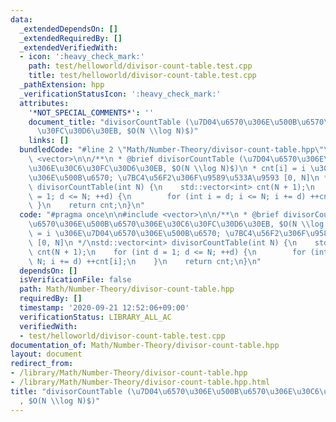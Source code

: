 ```yaml
---
data:
  _extendedDependsOn: []
  _extendedRequiredBy: []
  _extendedVerifiedWith:
  - icon: ':heavy_check_mark:'
    path: test/helloworld/divisor-count-table.test.cpp
    title: test/helloworld/divisor-count-table.test.cpp
  _pathExtension: hpp
  _verificationStatusIcon: ':heavy_check_mark:'
  attributes:
    '*NOT_SPECIAL_COMMENTS*': ''
    document_title: "divisorCountTable (\u7D04\u6570\u306E\u500B\u6570\u306E\u30C6\
      \u30FC\u30D6\u30EB, $O(N \\log N)$)"
    links: []
  bundledCode: "#line 2 \"Math/Number-Theory/divisor-count-table.hpp\"\n\n#include\
    \ <vector>\n\n/**\n * @brief divisorCountTable (\u7D04\u6570\u306E\u500B\u6570\
    \u306E\u30C6\u30FC\u30D6\u30EB, $O(N \\log N)$)\n * cnt[i] = i \u306E\u7D04\u6570\
    \u306E\u500B\u6570; \u7BC4\u56F2\u306F\u9589\u533A\u9593 [0, N]\n */\nstd::vector<int>\
    \ divisorCountTable(int N) {\n    std::vector<int> cnt(N + 1);\n    for (int d\
    \ = 1; d <= N; ++d) {\n        for (int i = d; i <= N; i += d) ++cnt[i];\n   \
    \ }\n    return cnt;\n}\n"
  code: "#pragma once\n\n#include <vector>\n\n/**\n * @brief divisorCountTable (\u7D04\
    \u6570\u306E\u500B\u6570\u306E\u30C6\u30FC\u30D6\u30EB, $O(N \\log N)$)\n * cnt[i]\
    \ = i \u306E\u7D04\u6570\u306E\u500B\u6570; \u7BC4\u56F2\u306F\u9589\u533A\u9593\
    \ [0, N]\n */\nstd::vector<int> divisorCountTable(int N) {\n    std::vector<int>\
    \ cnt(N + 1);\n    for (int d = 1; d <= N; ++d) {\n        for (int i = d; i <=\
    \ N; i += d) ++cnt[i];\n    }\n    return cnt;\n}\n"
  dependsOn: []
  isVerificationFile: false
  path: Math/Number-Theory/divisor-count-table.hpp
  requiredBy: []
  timestamp: '2020-09-21 12:52:06+09:00'
  verificationStatus: LIBRARY_ALL_AC
  verifiedWith:
  - test/helloworld/divisor-count-table.test.cpp
documentation_of: Math/Number-Theory/divisor-count-table.hpp
layout: document
redirect_from:
- /library/Math/Number-Theory/divisor-count-table.hpp
- /library/Math/Number-Theory/divisor-count-table.hpp.html
title: "divisorCountTable (\u7D04\u6570\u306E\u500B\u6570\u306E\u30C6\u30FC\u30D6\u30EB\
  , $O(N \\log N)$)"
---
```

